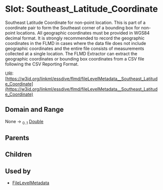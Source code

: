 
# Slot: Southeast_Latitude_Coordinate


Southeast Latitude Coordinate for non-point location. This is part of a coordinate pair to form the Southeast corner of a bounding box for non-point locations. All geographic coordinates must be provided in WGS84 decimal format. It is strongly recommended to record the geographic coordinates in the FLMD in cases where the data file does not include geographic coordinates and the entire file consists of measurements collected at a single location. The FLMD Extractor can extract the geographic coordinates or bounding box coordinates from a CSV file following the CSV Reporting Format.

URI: [https://w3id.org/linkml/essdive/flmd/fileLevelMetadata__Southeast_Latitude_Coordinate](https://w3id.org/linkml/essdive/flmd/fileLevelMetadata__Southeast_Latitude_Coordinate)


## Domain and Range

None &#8594;  <sub>0..1</sub> [Double](types/Double.md)

## Parents


## Children


## Used by

 * [FileLevelMetadata](FileLevelMetadata.md)
